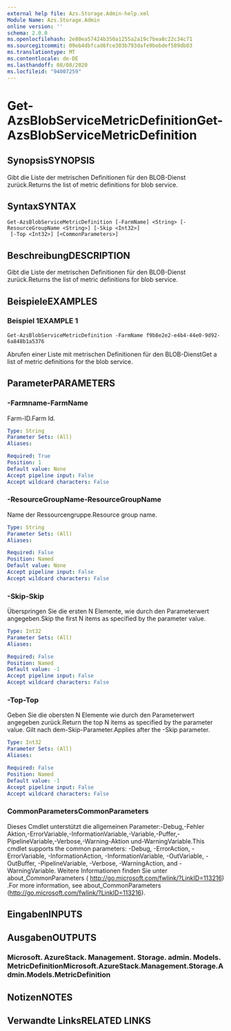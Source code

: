 ```yaml
---
external help file: Azs.Storage.Admin-help.xml
Module Name: Azs.Storage.Admin
online version: ''
schema: 2.0.0
ms.openlocfilehash: 2e80ea57424b350a1255a2a19c7bea8c22c34c71
ms.sourcegitcommit: 09eb4dbfcad6fce303b793dafe9bebdef589db03
ms.translationtype: MT
ms.contentlocale: de-DE
ms.lasthandoff: 08/08/2020
ms.locfileid: "94007259"
---
```

# <span data-ttu-id="ed1a1-101">Get-AzsBlobServiceMetricDefinition</span><span class="sxs-lookup"><span data-stu-id="ed1a1-101">Get-AzsBlobServiceMetricDefinition</span></span>

## <span data-ttu-id="ed1a1-102">Synopsis</span><span class="sxs-lookup"><span data-stu-id="ed1a1-102">SYNOPSIS</span></span>
<span data-ttu-id="ed1a1-103">Gibt die Liste der metrischen Definitionen für den BLOB-Dienst zurück.</span><span class="sxs-lookup"><span data-stu-id="ed1a1-103">Returns the list of metric definitions for blob service.</span></span>

## <span data-ttu-id="ed1a1-104">Syntax</span><span class="sxs-lookup"><span data-stu-id="ed1a1-104">SYNTAX</span></span>

```
Get-AzsBlobServiceMetricDefinition [-FarmName] <String> [-ResourceGroupName <String>] [-Skip <Int32>]
 [-Top <Int32>] [<CommonParameters>]
```

## <span data-ttu-id="ed1a1-105">Beschreibung</span><span class="sxs-lookup"><span data-stu-id="ed1a1-105">DESCRIPTION</span></span>
<span data-ttu-id="ed1a1-106">Gibt die Liste der metrischen Definitionen für den BLOB-Dienst zurück.</span><span class="sxs-lookup"><span data-stu-id="ed1a1-106">Returns the list of metric definitions for blob service.</span></span>

## <span data-ttu-id="ed1a1-107">Beispiele</span><span class="sxs-lookup"><span data-stu-id="ed1a1-107">EXAMPLES</span></span>

### <span data-ttu-id="ed1a1-108">Beispiel 1</span><span class="sxs-lookup"><span data-stu-id="ed1a1-108">EXAMPLE 1</span></span>
```
Get-AzsBlobServiceMetricDefinition -FarmName f9b8e2e2-e4b4-44e0-9d92-6a848b1a5376
```

<span data-ttu-id="ed1a1-109">Abrufen einer Liste mit metrischen Definitionen für den BLOB-Dienst</span><span class="sxs-lookup"><span data-stu-id="ed1a1-109">Get a list of metric definitions for the blob service.</span></span>

## <span data-ttu-id="ed1a1-110">Parameter</span><span class="sxs-lookup"><span data-stu-id="ed1a1-110">PARAMETERS</span></span>

### <span data-ttu-id="ed1a1-111">-Farmname</span><span class="sxs-lookup"><span data-stu-id="ed1a1-111">-FarmName</span></span>
<span data-ttu-id="ed1a1-112">Farm-ID.</span><span class="sxs-lookup"><span data-stu-id="ed1a1-112">Farm Id.</span></span>

```yaml
Type: String
Parameter Sets: (All)
Aliases:

Required: True
Position: 1
Default value: None
Accept pipeline input: False
Accept wildcard characters: False
```

### <span data-ttu-id="ed1a1-113">-ResourceGroupName</span><span class="sxs-lookup"><span data-stu-id="ed1a1-113">-ResourceGroupName</span></span>
<span data-ttu-id="ed1a1-114">Name der Ressourcengruppe.</span><span class="sxs-lookup"><span data-stu-id="ed1a1-114">Resource group name.</span></span>

```yaml
Type: String
Parameter Sets: (All)
Aliases:

Required: False
Position: Named
Default value: None
Accept pipeline input: False
Accept wildcard characters: False
```

### <span data-ttu-id="ed1a1-115">-Skip</span><span class="sxs-lookup"><span data-stu-id="ed1a1-115">-Skip</span></span>
<span data-ttu-id="ed1a1-116">Überspringen Sie die ersten N Elemente, wie durch den Parameterwert angegeben.</span><span class="sxs-lookup"><span data-stu-id="ed1a1-116">Skip the first N items as specified by the parameter value.</span></span>

```yaml
Type: Int32
Parameter Sets: (All)
Aliases:

Required: False
Position: Named
Default value: -1
Accept pipeline input: False
Accept wildcard characters: False
```

### <span data-ttu-id="ed1a1-117">-Top</span><span class="sxs-lookup"><span data-stu-id="ed1a1-117">-Top</span></span>
<span data-ttu-id="ed1a1-118">Geben Sie die obersten N Elemente wie durch den Parameterwert angegeben zurück.</span><span class="sxs-lookup"><span data-stu-id="ed1a1-118">Return the top N items as specified by the parameter value.</span></span>
<span data-ttu-id="ed1a1-119">Gilt nach dem-Skip-Parameter.</span><span class="sxs-lookup"><span data-stu-id="ed1a1-119">Applies after the -Skip parameter.</span></span>

```yaml
Type: Int32
Parameter Sets: (All)
Aliases:

Required: False
Position: Named
Default value: -1
Accept pipeline input: False
Accept wildcard characters: False
```

### <span data-ttu-id="ed1a1-120">CommonParameters</span><span class="sxs-lookup"><span data-stu-id="ed1a1-120">CommonParameters</span></span>
<span data-ttu-id="ed1a1-121">Dieses Cmdlet unterstützt die allgemeinen Parameter:-Debug,-Fehler Aktion,-ErrorVariable,-InformationVariable,-Variable,-Puffer,-PipelineVariable,-Verbose,-Warning-Aktion und-WarningVariable.</span><span class="sxs-lookup"><span data-stu-id="ed1a1-121">This cmdlet supports the common parameters: -Debug, -ErrorAction, -ErrorVariable, -InformationAction, -InformationVariable, -OutVariable, -OutBuffer, -PipelineVariable, -Verbose, -WarningAction, and -WarningVariable.</span></span> <span data-ttu-id="ed1a1-122">Weitere Informationen finden Sie unter about_CommonParameters ( http://go.microsoft.com/fwlink/?LinkID=113216) .</span><span class="sxs-lookup"><span data-stu-id="ed1a1-122">For more information, see about_CommonParameters (http://go.microsoft.com/fwlink/?LinkID=113216).</span></span>

## <span data-ttu-id="ed1a1-123">Eingaben</span><span class="sxs-lookup"><span data-stu-id="ed1a1-123">INPUTS</span></span>

## <span data-ttu-id="ed1a1-124">Ausgaben</span><span class="sxs-lookup"><span data-stu-id="ed1a1-124">OUTPUTS</span></span>

### <span data-ttu-id="ed1a1-125">Microsoft. AzureStack. Management. Storage. admin. Models. MetricDefinition</span><span class="sxs-lookup"><span data-stu-id="ed1a1-125">Microsoft.AzureStack.Management.Storage.Admin.Models.MetricDefinition</span></span>

## <span data-ttu-id="ed1a1-126">Notizen</span><span class="sxs-lookup"><span data-stu-id="ed1a1-126">NOTES</span></span>

## <span data-ttu-id="ed1a1-127">Verwandte Links</span><span class="sxs-lookup"><span data-stu-id="ed1a1-127">RELATED LINKS</span></span>
